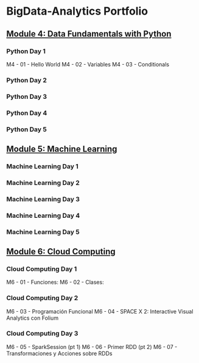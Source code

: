 # BigData-Analytics Portfolio
## [Module 4: Data Fundamentals with Python](https://github.com/tangybluff/BigData-Analytics/tree/917b849b28514453042cae5e526ff001ca087918/M4%20-%20Data%20Fundamentals%20with%20Python)

### Python Day 1
M4 - 01 - Hello World
M4 - 02 - Variables
M4 - 03 - Conditionals
### Python Day 2

### Python Day 3

### Python Day 4

### Python Day 5


## [Module 5: Machine Learning](https://github.com/tangybluff/BigData-Analytics/tree/4ee0b13d6618a66c1d4803772db452d7ab546971/M5%20-%20Machine%20Learning)

### Machine Learning Day 1

### Machine Learning Day 2

### Machine Learning Day 3

### Machine Learning Day 4

### Machine Learning Day 5


## [Module 6: Cloud Computing](https://github.com/tangybluff/BigData-Analytics/tree/873422951524751f45a1bfe729a6930774838460/M6%20-%20Cloud%20Computing)

### Cloud Computing Day 1
M6 - 01 - Funciones: 
M6 - 02 - Clases: 
### Cloud Computing Day 2
M6 - 03 - Programación Funcional
M6 - 04 - SPACE X 2: Interactive Visual Analytics con Folium 
### Cloud Computing Day 3
M6 - 05 - SparkSession (pt 1)
M6 - 06 - Primer RDD (pt 2)
M6 - 07 - Transformaciones y Acciones sobre RDDs


